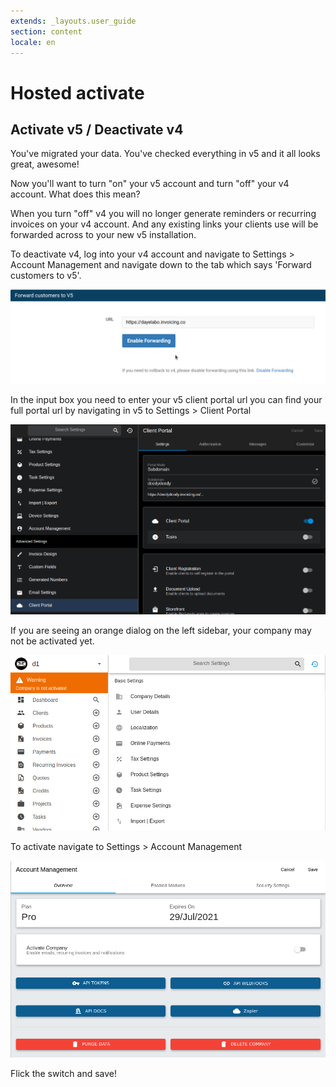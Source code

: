 ```yaml
---
extends: _layouts.user_guide 
section: content
locale: en
---
```


# Hosted activate
## Activate v5 / Deactivate v4

You've migrated your data. You've checked everything in v5 and it all looks great, awesome!

Now you'll want to turn "on" your v5 account and turn "off" your v4 account. What does this mean?

When you turn "off" v4 you will no longer generate reminders or recurring invoices on your v4 account. And any existing links your clients use will be forwarded across to your new v5 installation.

To deactivate v4, log into your v4 account and navigate to Settings > Account Management and navigate down to the tab which says 'Forward customers to v5'.

![alt text](/assets/images/migration/v4_deactivate.png "Deactivate")

In the input box you need to enter your v5 client portal url you can find your full portal url by navigating in v5 to Settings > Client Portal

![alt text](/assets/images/migration/v5_url.png "Deactivate")

If you are seeing an orange dialog on the left sidebar, your company may not be activated yet. 

![alt text](/assets/images/migration/inactivated.png "Deactivate")

To activate navigate to Settings > Account Management

![alt text](/assets/images/migration/activate_company.png "Deactivate")

Flick the switch and save!